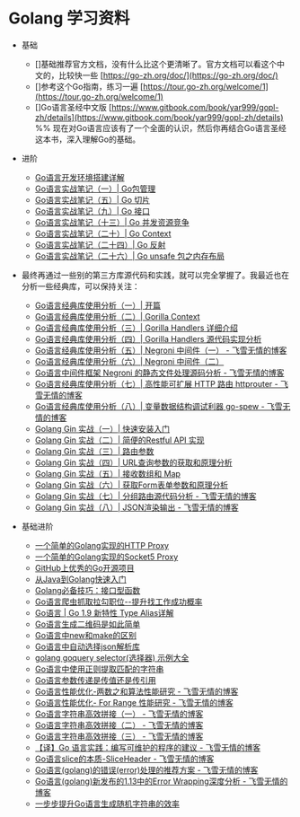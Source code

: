 # Golang 学习资料

<!-- :golang: -->

* 基础
  
  * []基础推荐官方文档，没有什么比这个更清晰了。官方文档可以看这个中文的，比较快一些 [https://go-zh.org/doc/](https://go-zh.org/doc/)
  * []参考这个Go指南，练习一遍 [https://tour.go-zh.org/welcome/1](https://tour.go-zh.org/welcome/1)
  * []Go语言圣经中文版 [https://www.gitbook.com/book/yar999/gopl-zh/details](https://www.gitbook.com/book/yar999/gopl-zh/details)
    %% 现在对Go语言应该有了一个全面的认识，然后你再结合Go语言圣经这本书，深入理解Go的基础。

* 进阶
  
  * [Go语言开发环境搭建详解](http://www.flysnow.org/2017/01/05/install-golang.html)
  * [Go语言实战笔记（一）| Go包管理](http://www.flysnow.org/2017/03/04/go-in-action-o-package.html)
  * [Go语言实战笔记（五）| Go 切片](http://www.flysnow.org/2017/03/14/go-in-action-go-slice.html)
  * [Go语言实战笔记（九）| Go 接口](http://www.flysnow.org/2017/04/03/go-in-action-go-interface.html)
  * [Go语言实战笔记（十三）| Go 并发资源竞争](http://www.flysnow.org/2017/04/15/go-in-action-go-concurrent-resource.html)
  * [Go语言实战笔记（二十）| Go Context](http://www.flysnow.org/2017/05/12/go-in-action-go-context.html)
  * [Go语言实战笔记（二十四）| Go 反射](http://www.flysnow.org/2017/06/13/go-in-action-go-reflect.html)
  * [Go语言实战笔记（二十六）| Go unsafe 包之内存布局](http://www.flysnow.org/2017/07/02/go-in-action-unsafe-memory-layout.html)

* 最终再通过一些别的第三方库源代码和实践，就可以完全掌握了。我最近也在分析一些经典库，可以保持关注：
  
  * [Go语言经典库使用分析（一）| 开篇](http://www.flysnow.org/2017/07/26/go-classic-libs-start.html)
  * [Go语言经典库使用分析（二）| Gorilla Context](http://www.flysnow.org/2017/07/29/go-classic-libs-gorilla-context.html)
  * [Go语言经典库使用分析（三）| Gorilla Handlers 详细介绍](http://www.flysnow.org/2017/08/06/go-classic-libs-gorilla-handlers-guide.html)
  * [Go语言经典库使用分析（四）| Gorilla Handlers 源代码实现分析](http://www.flysnow.org/2017/08/12/go-classic-libs-gorilla-handlers-sources.html)
  * [Go语言经典库使用分析（五）| Negroni 中间件（一） - 飞雪无情的博客](http://www.flysnow.org/2017/08/20/go-classic-libs-negroni-one.html)
  * [Go语言经典库使用分析（六）| Negroni 中间件（二）](http://www.flysnow.org/2017/09/02/go-classic-libs-negroni-two.html)
  * [Go语言中间件框架 Negroni 的静态文件处理源码分析 - 飞雪无情的博客](http://www.flysnow.org/2018/10/05/golang-negroni-static-middleware.html)
  * [Go语言经典库使用分析（七）| 高性能可扩展 HTTP 路由 httprouter - 飞雪无情的博客](https://www.flysnow.org/2019/01/07/golang-classic-libs-httprouter.html)
  * [Go语言经典库使用分析（八）| 变量数据结构调试利器 go-spew - 飞雪无情的博客](https://www.flysnow.org/2019/02/03/golang-classic-libs-go-spew.html)
  * [Golang Gin 实战（一）| 快速安装入门](https://mp.weixin.qq.com/s/Ky5i7rc72s77VOE3LLiQOA)
  * [Golang Gin 实战（二）| 简便的Restful API 实现](https://mp.weixin.qq.com/s/Diue8kQW4L1LpUomfJi73g)
  * [Golang Gin 实战（三）| 路由参数](https://mp.weixin.qq.com/s/lKluqcdkwK6IA3Qp9hgwgw)
  * [Golang Gin 实战（四）| URL查询参数的获取和原理分析](https://mp.weixin.qq.com/s/y0KhI0BezsQ2MF1z-FBtVA)
  * [Golang Gin 实战（五）| 接收数组和 Map](https://mp.weixin.qq.com/s/u4R5MZABcy-231g4_HDrdg)
  * [Golang Gin 实战（六）| 获取Form表单参数和原理分析](https://mp.weixin.qq.com/s/Eb1r48h3pcIw_aa3_bLhuQ)
  * [Golang Gin 实战（七）| 分组路由源代码分析 - 飞雪无情的博客](https://www.flysnow.org/2019/12/25/golang-gin-group-router.html)
  * [Golang Gin 实战（八）| JSON渲染输出 - 飞雪无情的博客](https://www.flysnow.org/2019/12/29/golang-gin-json-rendering.html)

* 基础进阶
  
  * [一个简单的Golang实现的HTTP Proxy](http://www.flysnow.org/2016/12/24/golang-http-proxy.html)
  * [一个简单的Golang实现的Socket5 Proxy](http://www.flysnow.org/2016/12/26/golang-socket5-proxy.html)
  * [GitHub上优秀的Go开源项目](http://www.flysnow.org/2016/12/27/golang-hot-project-in-github.html)
  * [从Java到Golang快速入门](http://www.flysnow.org/2016/12/28/from-java-to-golang.html)
  * [Golang必备技巧：接口型函数](http://www.flysnow.org/2016/12/30/golang-function-interface.html)
  * [Go语言爬虫抓取拉勾职位--提升找工作成功概率](http://www.flysnow.org/2017/09/21/go-spider-for_lagou.html)
  * [Go语言 | Go 1.9 新特性 Type Alias详解](http://www.flysnow.org/2017/08/26/go-1-9-type-alias.html)
  * [Go语言生成二维码是如此简单](http://www.flysnow.org/2017/09/29/go-qrcode.html)
  * [Go语言中new和make的区别](http://www.flysnow.org/2017/10/23/go-new-vs-make.html)
  * [Go语言中自动选择json解析库](http://www.flysnow.org/2017/11/05/go-auto-choice-json-libs.html)
  * [golang goquery selector(选择器) 示例大全](http://www.flysnow.org/2018/01/20/golang-goquery-examples-selector.html)
  * [Go语言中使用正则提取匹配的字符串](http://www.flysnow.org/2018/02/09/go-regexp-extract-text.html)
  * [Go语言参数传递是传值还是传引用](http://www.flysnow.org/2018/02/24/golang-function-parameters-passed-by-value.html)
  * [Go语言性能优化-两数之和算法性能研究 - 飞雪无情的博客](http://www.flysnow.org/2018/10/14/golang-leetcode-two-sum.html)
  * [Go语言性能优化- For Range 性能研究 - 飞雪无情的博客](http://www.flysnow.org/2018/10/20/golang-for-range-slice-map.html)
  * [Go语言字符串高效拼接（一） - 飞雪无情的博客](http://www.flysnow.org/2018/10/28/golang-concat-strings-performance-analysis.html)
  * [Go语言字符串高效拼接（二） - 飞雪无情的博客](http://www.flysnow.org/2018/11/05/golang-concat-strings-performance-analysis.html)
  * [Go语言字符串高效拼接（三） - 飞雪无情的博客](https://www.flysnow.org/2018/11/11/golang-concat-strings-performance-analysis.html)
  * [【译】Go 语言实践：编写可维护的程序的建议 - 飞雪无情的博客](https://www.flysnow.org/2018/12/04/golang-the-go-best-presentations.html)
  * [Go语言slice的本质-SliceHeader - 飞雪无情的博客](https://www.flysnow.org/2018/12/21/golang-sliceheader.html)
  * [Go语言(golang)的错误(error)处理的推荐方案 - 飞雪无情的博客](https://www.flysnow.org/2019/01/01/golang-error-handle-suggestion.html)
  * [Go语言(golang)新发布的1.13中的Error Wrapping深度分析 - 飞雪无情的博客](https://www.flysnow.org/2019/09/06/go1.13-error-wrapping.html)
  * [一步步提升Go语言生成随机字符串的效率](https://www.flysnow.org/2019/09/30/how-to-generate-a-random-string-of-a-fixed-length-in-go.html)
